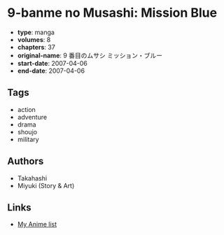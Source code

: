 # 9-banme no Musashi: Mission Blue

-   **type**: manga
-   **volumes**: 8
-   **chapters**: 37
-   **original-name**: 9 番目のムサシ ミッション・ブルー
-   **start-date**: 2007-04-06
-   **end-date**: 2007-04-06

## Tags

-   action
-   adventure
-   drama
-   shoujo
-   military

## Authors

-   Takahashi
-   Miyuki (Story & Art)

## Links

-   [My Anime list](https://myanimelist.net/manga/82821/9-banme_no_Musashi__Mission_Blue)
